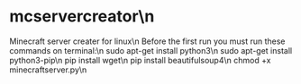 # mcservercreator\n
Minecraft server creater for linux\n
Before the first run you must run these commands on terminal:\n
  sudo apt-get install python3\n
  sudo apt-get install python3-pip\n
  pip install wget\n
  pip install beautifulsoup4\n
  chmod +x minecraftserver.py\n
  
  
